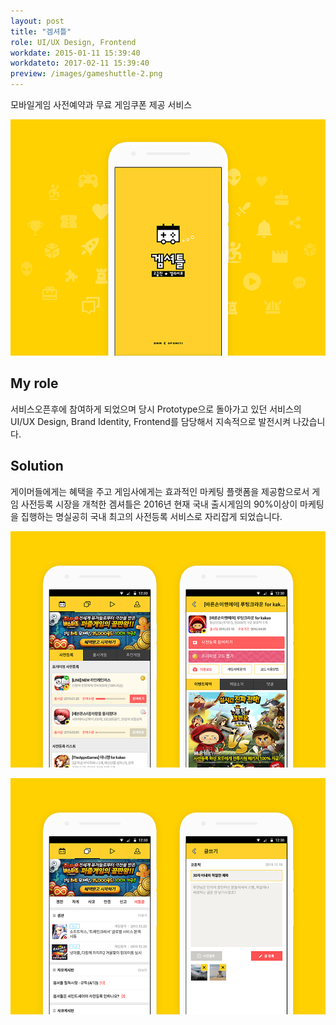 ```yaml
---
layout: post
title: "겜셔틀"
role: UI/UX Design, Frontend
workdate: 2015-01-11 15:39:40
workdateto: 2017-02-11 15:39:40
preview: /images/gameshuttle-2.png
---
```


모바일게임 사전예약과 무료 게임쿠폰 제공 서비스

![Picture 1](/images/gameshuttle-1.png)

## My role

서비스오픈후에 참여하게 되었으며 당시 Prototype으로 돌아가고 있던 서비스의 UI/UX Design, Brand Identity, Frontend를 담당해서 지속적으로 발전시켜 나갔습니다.

## Solution

게이머들에게는 혜택을 주고 게임사에게는 효과적인 마케팅 플랫폼을 제공함으로서 게임 사전등록 시장을 개척한 겜셔틀은 2016년 현재 국내 출시게임의 90%이상이 마케팅을 집행하는 명실공히 국내 최고의 사전등록 서비스로 자리잡게 되었습니다.

![Picture 2](/images/gameshuttle-2.png)

![Picture 3](/images/gameshuttle-3.png)